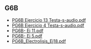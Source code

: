 
<html>
<body>
<h2>G6B</h2>
<ul>
    <li><a href="PG6B Ejercicio 13 Testa-s-audio.pdf">PG6B Ejercicio 13 Testa-s-audio.pdf</a></li>
    <li><a href="PG6B Ejercicio 4 Testa-s-audio.pdf">PG6B Ejercicio 4 Testa-s-audio.pdf</a></li>
    <li><a href="PG6B- Ej 11.pdf">PG6B- Ej 11.pdf</a></li>
    <li><a href="PG6B- Ej 5.pdf">PG6B- Ej 5.pdf</a></li>
    <li><a href="PG6B_Electrolisis_Ej18.pdf">PG6B_Electrolisis_Ej18.pdf</a></li>
</ul>
</body>
</html>
